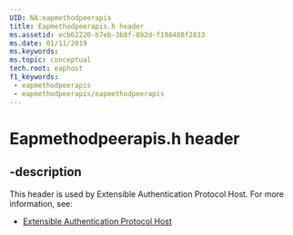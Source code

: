 ```yaml
---
UID: NA:eapmethodpeerapis
title: Eapmethodpeerapis.h header
ms.assetid: ecb62220-b7eb-3b8f-892d-f198488f2833
ms.date: 01/11/2019
ms.keywords: 
ms.topic: conceptual
tech.root: eaphost
f1_keywords:
 - eapmethodpeerapis
 - eapmethodpeerapis/eapmethodpeerapis
---
```


# Eapmethodpeerapis.h header


## -description

This header is used by Extensible Authentication Protocol Host. For more information, see:

- [Extensible Authentication Protocol Host](../_eaphost/index.md)

